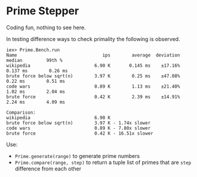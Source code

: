 # Prime Stepper
Coding fun, nothing to see here.

In testing difference ways to check primality the following is observed.

```
iex> Prime.Bench.run
Name                                ips        average  deviation         median         99th %
wikipedia                        6.90 K       0.145 ms    ±17.16%       0.137 ms        0.26 ms
brute force below sqrt(n)        3.97 K        0.25 ms    ±47.08%        0.22 ms        0.51 ms
code wars                        0.89 K        1.13 ms    ±21.40%        1.02 ms        2.04 ms
brute force                      0.42 K        2.39 ms    ±14.91%        2.24 ms        4.09 ms

Comparison:
wikipedia                        6.90 K
brute force below sqrt(n)        3.97 K - 1.74x slower
code wars                        0.89 K - 7.80x slower
brute force                      0.42 K - 16.51x slower
```

Use:

* `Prime.generate(range)` to generate prime numbers
* `Prime.compare(range, step)` to return a tuple list of primes that are `step` difference from each other

